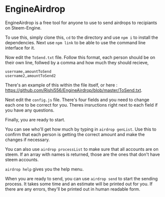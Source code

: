 # EngineAirdrop

EngineAirdrop is a free tool for anyone to use to send airdrops to recipiants on Steem-Engine.

To use this, simply clone this, `cd` to the directory and use `npm i` to install the dependencies.
Next use `npm link` to be able to use the command line interface for it.

Now edit the `ToSend.txt` file. Follow this format, each person should be on their own line, follwed by a comma and how much they should recieve,
```
username,amountToSend
username2,amountToSend2
```

There's an example of this within the file itself, or here : https://github.com/Rishi556/EngineAirdrop/blob/master/ToSend.txt.

Next edit the `config.js` file. There's four fields and you need to change each one to be correct for you. Theres insructions right next to each field if you have any questions.

Finally, you are ready to start.

You can see who'll get how much by typing in `airdrop genList`. Use this to confirm that each person is getting the correct amount and make the changes if necessary.

You can also use `airdrop processList` to make sure that all accounts are on steem. If an array with names is returned, those are the ones that don't have steem accounts.

`airdrop help` gives you the help menu.

When you are ready to send, you can use `airdrop send` to start the sending process. It takes some time and an estimate will be printed out for you. If there are any errors, they'll be printed out in human readable form.

